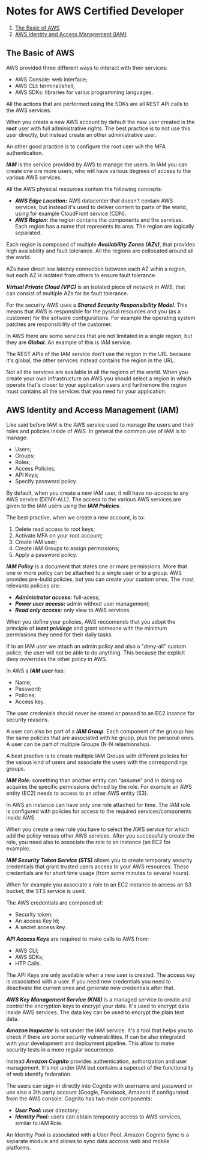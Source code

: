 # Notes for AWS Certified Developer

1. [The Basic of AWS](#introduction)
2. [AWS Identity and Access Management (IAM)](#iam)

## The Basic of AWS <a name = "introduction"></a>
AWS provided three different ways to interact with their services:
* AWS Console: web interface;
* AWS CLI: terminal/shell;
* AWS SDKs: libraries for varius programming languages.

All the actions that are performed using the SDKs are all REST API calls to the AWS services.

When you create a new AWS account by default the new user created is the ***root*** user with full administrative rights. The best practice is to not use this user directly, but instead create an other administrative user.

An other good practice is to configure the root user wih the MFA authentication.

***IAM*** is the service provided by AWS to manage the users. In IAM you can create one ore more users, who will have various degrees of access to the various AWS services.

All the AWS physical resources contain the following concepts:
* ***AWS Edge Location:*** AWS datacenter that doesn't contain AWS services, but instead it's used to deliver content to parts of the world, using for example CloudFront service (CDN).
* ***AWS Region:*** the region contains the components and the services. Each region has a name that represents its area. The region are logically separated.

Each region is composed of multiple ***Availability Zones (AZs)***, that provides high availability and fault tolerance. All the regions are collocated around all the world.

AZs have direct low latency connection between each AZ wihin a region, but each AZ is isolated from others to ensure fault tolerance.

***Virtual Private Cloud (VPC)*** is an isolated piece of network in AWS, that can consist of multiple AZs for be fault tolerance.

For the security AWS uses a ***Shared Security Responsibility Model***. This means that AWS is responsible for the pysical resources and you (as a customer) for the sofware configurations. For example the operating system patches are responsibility of the customer.

In AWS there are some services that are not limitated in a single region, but they are ***Global***. An example of this is IAM service.

The REST APIs of the IAM service don't use the region in the URL because it's global, the other services instead contains the region in the URL.

Not all the services are available in all the regions of the world. When you create your own infrastructure on AWS you should select a region in which operate that's closer to your application users and furthemore the region must contains all the services that you need for your application.

## AWS Identity and Access Management (IAM) <a name="iam"></a>
Like said before IAM is the AWS service used to manage the users and their roles and policies inside of AWS. In general the common use of IAM is to manage:
* Users;
* Groups;
* Roles;
* Access Policies;
* API Keys;
* Specify password policy.

By default, when you create a new IAM user, it will have no-access to any AWS service (DENY-ALL). The access to the various AWS services are given to the IAM users using the ***IAM Policies***.

The best practive, when we create a new account, is to:
1. Delete read access to root keys;
2. Activate MFA on your root account;
3. Create IAM user;
4. Create IAM Groups to assign permissions;
5. Apply a password policy.

***IAM Policy*** is a document that states one or more permissions. More that one or more policy can be attached to a single user or to a group. AWS provides pre-build policies, but you can create your custom ones. The most relevants policies are:
* ***Administrator access:*** full-acess;
* ***Power user access:*** admin without user management;
* ***Read only access:*** only view to AWS services.

When you define your policies, AWS reccomends that you adopt the principle of ***least privilege*** and grant someone with the minimum permissions they need for their daily tasks.

If to an IAM user we attach an admin policy and also a "deny-all" custom police, the user will not be able to do anything. This because the explicit deny ovverrides the other policy in AWS.

In AWS a ***IAM user*** has:
* Name;
* Password;
* Policies;
* Access key.

The user credenials should never be stored or passed to an EC2 insance for security reasons.

A user can also be part of a ***IAM Group***. Each component of the gruoup has the same policies that are associated with he gruop, plus the personal ones. A user can be part of multiple Groups (N-N relashionship).

A best practive is to create multiple IAM Groups with different policies for the vaious kind of users and associate the users with the correspondings groups.

***IAM Role:*** something than another entity can "assume" and in doing so acquires the specific permissions defined by the role. For example an AWS entity (EC2) needs to access to an other AWS entity (S3).

In AWS an instance can have only one role attached for time. The IAM role is configured with policies for access to the required services/components inside AWS.

When you create a new role you have to select the AWS service for which add the policy versus other AWS services. After you successfully create the role, you need also to associate the role to an instance (an EC2 for example).

***IAM Security Token Service (STS)*** allows you to create temporary security credentials that grant trusted users access to your AWS resources. These credentials are for short time usage (from some minutes to several hours).

When for example you associate a role to an EC2 instance to access an S3 bucket, the STS service is used.

The AWS credentials are composed of:
* Security token;
* An access Key Id;
* A secret access key.

***API Access Keys*** are required to make calls to AWS from:
* AWS CLI;
* AWS SDKs;
* HTP Calls.

The API Keys are only available when a new user is created. The access key is associatted with a user. If you need new credentials you need to deactivate the current ones and generate new credentials after that.

***AWS Key Management Service (KNS)*** is a managed service to create and control the encryption keys to encrypt your data. It's used to encrypt data inside AWS services.
The data key can be used to encrypt the plain text data.

***Amazon Inspector*** is not under the IAM service. It's a tool that helps you to check if there are some security vulnerabilities. If can be also integrated with your development and deployment pipeline. This allow to make security tests in a more regular occurrence.

Instead ***Amazon Cognito*** provides authentication, authorization and user management. It's not under IAM but contains a superset of the functionality of web identify federation. 

The users can sign-in directly into Cognito with username and password or use also a 3th party account (Google, Facebook, Amazon) if configurated from the AWS console. Cognito has two main components:
* ***User Pool:*** user directory;
* ***Identity Pool:*** users can obtain temporary access to AWS services, similar to IAM Role.

An Idenitty Pool is associated with a User Pool. Amazon Cognito Sync is a separate module and allows to sync data accross web and mobile platforms.